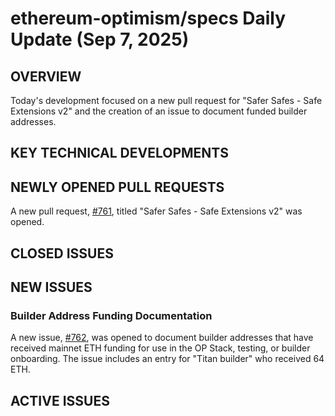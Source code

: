 # ethereum-optimism/specs Daily Update (Sep 7, 2025)
## OVERVIEW 
Today's development focused on a new pull request for "Safer Safes - Safe Extensions v2" and the creation of an issue to document funded builder addresses.

## KEY TECHNICAL DEVELOPMENTS

## NEWLY OPENED PULL REQUESTS
A new pull request, [#761](https://github.com/ethereum-optimism/specs/pull/761), titled "Safer Safes - Safe Extensions v2" was opened.

## CLOSED ISSUES

## NEW ISSUES
### Builder Address Funding Documentation
A new issue, [#762](https://github.com/ethereum-optimism/specs/issues/762), was opened to document builder addresses that have received mainnet ETH funding for use in the OP Stack, testing, or builder onboarding. The issue includes an entry for "Titan builder" who received 64 ETH.

## ACTIVE ISSUES